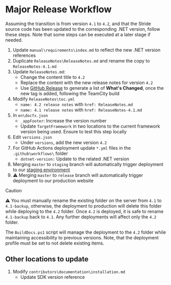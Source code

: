 # Major Release Workflow

Assuming the transition is from version `4.1` to `4.2`, and that the Stride source code has been updated to the corresponding .NET version, follow these steps. Note that some steps can be executed at a later stage if needed.

1. Update `manual\requirements\index.md` to reflect the new .NET version references
1. Duplicate `ReleaseNotes\ReleaseNotes.md` and rename the copy to `ReleaseNotes-4.1.md`
1. Update `ReleaseNotes.md`:
   - Change the content title to `4.2`
   - Replace the content with the new release notes for version `4.2`
   - Use [GitHub Release](https://github.com/stride3d/stride/releases) to generate a list of **What's Changed**, once the new tag is added, following the TeamCity build
1. Modify `ReleaseNotes\toc.yml`
   - `name: 4.2 release notes` with `href: ReleaseNotes.md`
   - `name: 4.1 release notes` with `href: ReleaseNotes-4.1.md`
1. In `en\docfx.json`
   - `_appFooter`: Increase the version number
   - Update `TargetFramework` in two locations to the current framework version being used. Ensure to test this step locally
1. Edit `versions.json`
   - Under `versions`, add the new version `4.2`
1. For GitHub Actions deployment update `*.yml` files in the `.github\workflows\` folder
   - `dotnet-version:` Update to the related .NET version
1. Merging `master` to `staging` branch will automatically trigger deployment to our [staging environment](https://stride-doc-staging.azurewebsites.net/latest/en/)
1. ⚠️ Merging `master` to `release` branch will automatically trigger deployment to our production website

> [!CAUTION]
> ⚠️ You must manually rename the existing folder on the server from `4.1` to `4.1-backup`, otherwise, the deployment to production will delete this folder while deploying to the `4.2` folder. Once `4.2` is deployed, it is safe to rename `4.1-backup` back to `4.1`. Any further deployments will affect only the `4.2` folder.

The `BuildDocs.ps1` script will manage the deployment to the `4.2` folder while maintaining accessibility to previous versions. Note, that the deployment profile must be set to not delete existing items.

## Other locations to update

1. Modify `contributors\documentation\installation.md`
   - Update SDK version reference